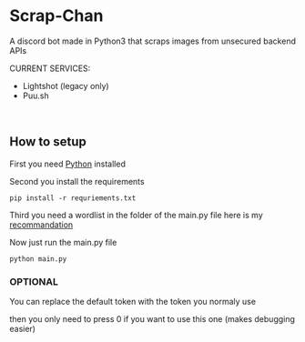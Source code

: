 # Scrap-Chan
A discord bot made in Python3 that scraps images from unsecured backend APIs

CURRENT SERVICES:
<br>
<ls>
* Lightshot (legacy only)
* Puu.sh
</ls>
</br>

## How to setup

First you need [Python](https://www.python.org/downloads/ "Python Installation") installed

Second you install the requirements


``` 
pip install -r requriements.txt
```

Third you need a wordlist in the folder of the main.py file
here is my [recommandation](https://github.com/danielmiessler/SecLists/blob/master/Fuzzing)

Now just run the main.py file

```
python main.py
```

### OPTIONAL

You can replace the default token with the token you normaly use 

then you only need to press 0 if you want to use this one (makes debugging easier)
